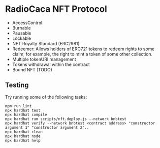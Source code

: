 # RadioCaca NFT Protocol

- AccessControl
- Burnable
- Pausable
- Lockable
- NFT Royalty Standard (ERC2981)
- Redeemer: Allows holders of ERC721 tokens to redeem rights to some claim; for
  example, the right to mint a token of some other collection.
- Multiple tokenURI management
- Tokens withdrawal within the contract
- Bound NFT (TODO)

## Testing

Try running some of the following tasks:

```shell
npm run lint
npx hardhat test
npx hardhat compile
npx hardhat run scripts/nft.deploy.js --network bnbtest
npx hardhat verify --network bnbtest <contract address> "constructor argument 1" "constructor argument 2"..
npx hardhat clean
npx hardhat node
npx hardhat help
```
